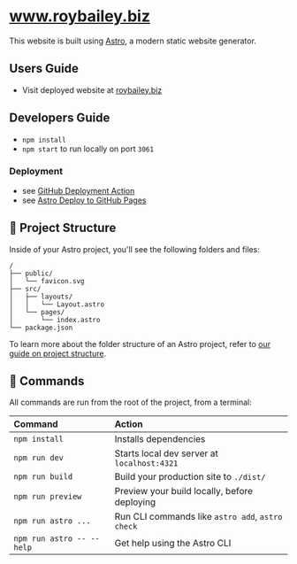 # www.roybailey.biz

This website is built using [Astro](https://docs.astro.build), a modern static website generator.

## Users Guide

* Visit deployed website at [roybailey.biz](https://roybailey.biz)

## Developers Guide

* `npm install`
* `npm start` to run locally on port `3061`

### Deployment

* see [GitHub Deployment Action](./.github/workflows/deploy.yml)
* see [Astro Deploy to GitHub Pages](https://docs.astro.build/en/guides/deploy/github/)


## 🚀 Project Structure

Inside of your Astro project, you'll see the following folders and files:

```text
/
├── public/
│   └── favicon.svg
├── src/
│   ├── layouts/
│   │   └── Layout.astro
│   └── pages/
│       └── index.astro
└── package.json
```

To learn more about the folder structure of an Astro project, refer to [our guide on project structure](https://docs.astro.build/en/basics/project-structure/).

## 🧞 Commands

All commands are run from the root of the project, from a terminal:

| Command                   | Action                                           |
| :------------------------ | :----------------------------------------------- |
| `npm install`             | Installs dependencies                            |
| `npm run dev`             | Starts local dev server at `localhost:4321`      |
| `npm run build`           | Build your production site to `./dist/`          |
| `npm run preview`         | Preview your build locally, before deploying     |
| `npm run astro ...`       | Run CLI commands like `astro add`, `astro check` |
| `npm run astro -- --help` | Get help using the Astro CLI                     |

